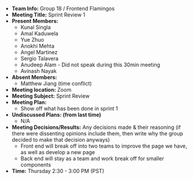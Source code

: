 * **Team Info:** Group 18 / Frontend Flamingos
* **Meeting Title:** Sprint Review 1
* **Present Members:**
  - Kunal Singla
  - Amal Kaduwela
  - Yue Zhuo
  - Anokhi Mehta
  - Angel Martinez
  - Sergio Talavera
  - Anudeep Alam - Did not speak during this 30min meeting
  - Avinash Nayak
* **Absent Members:**
  - Matthew Jiang (time conflict)
* **Meeting location:** Zoom
* **Meeting Subject:** Sprint Review
* **Meeting Plan:**
  - Show off what has been done in sprint 1
* **Undiscussed Plans: (from last time)** 
  - N/A
* **Meeting Decisions/Results:** Any decisions made & their reasoning (if there were dissenting opinions include them, then write why the group decided to make that decision anyways)
  - Front end will break off into two teams to improve the page we have, as well as develop a new page
  - Back end will stay as a team and work break off for smaller components
* **Time:** Thursday 2:30 - 3:00 PM (PST)